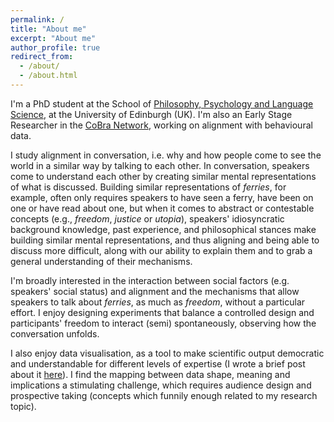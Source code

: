 ```yaml
---
permalink: /
title: "About me"
excerpt: "About me"
author_profile: true
redirect_from: 
  - /about/
  - /about.html
---
```



I'm a PhD student at the School of [Philosophy, Psychology and Language Science](https://www.ed.ac.uk/ppls), at the University of Edinburgh (UK). I'm also an Early Stage Researcher in the [CoBra Network](https://www.cobra-network.eu), working on alignment with behavioural data. 

I study alignment in conversation, i.e. why and how people come to see the world in a similar way by talking to each other. In conversation, speakers come to understand each other by creating similar mental representations of what is discussed. Building similar representations of _ferries_, for example, often only requires speakers to have seen a ferry, have been on one or have read about one, but when it comes to abstract or contestable concepts (e.g., _freedom_, _justice_ or _utopia_), speakers' idiosyncratic background knowledge, past experience, and philosophical stances make building similar mental representations, and thus aligning and being able to discuss more difficult, along with our ability to explain them and to grab a general understanding of their mechanisms. 

I'm broadly interested in the interaction between social factors (e.g. speakers' social status) and alignment and the mechanisms that allow speakers to talk about _ferries_, as much as _freedom_, without a particular effort. I enjoy designing experiments that balance a controlled design and participants' freedom to interact (semi) spontaneously, observing how the conversation unfolds. 

I also enjoy data visualisation, as a tool to make scientific output democratic and understandable for different levels of expertise (I wrote a brief post about it [here](https://www.cobra-network.eu/2021/05/19/data-visualisation-what-should-we-learn-from-accessibility-and-data-journalism/)). I find the mapping between data shape, meaning and implications a stimulating challenge, which requires audience design and prospective taking (concepts which funnily enough related to my research topic). 







